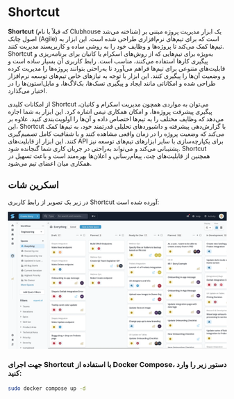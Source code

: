 # Shortcut

**Shortcut** (که قبلاً با نام Clubhouse شناخته می‌شد) یک ابزار مدیریت پروژه مبتنی بر اصول چابک (Agile) است که برای تیم‌های نرم‌افزاری طراحی شده است. این ابزار به تیم‌ها کمک می‌کند تا پروژه‌ها و وظایف خود را به روشی ساده و کاربرپسند مدیریت کنند. Shortcut به‌ویژه برای تیم‌هایی که از روش‌های اسکرام یا کانبان برای برنامه‌ریزی و پیگیری کارها استفاده می‌کنند، مناسب است. رابط کاربری آن بسیار ساده است و قابلیت‌های متنوعی برای تیم‌ها فراهم می‌آورد تا به‌راحتی بتوانند پروژه‌ها را مدیریت کرده و وضعیت آن‌ها را پیگیری کنند. این ابزار با توجه به نیازهای خاص تیم‌های توسعه نرم‌افزار طراحی شده و امکاناتی مانند ایجاد و پیگیری تسک‌ها، بک‌لاگ‌ها، و مایل‌استون‌ها را در اختیار می‌گذارد.

از امکانات کلیدی Shortcut می‌توان به مواردی همچون مدیریت اسکرام و کانبان، پیگیری پیشرفت پروژه‌ها، و امکان همکاری تیمی اشاره کرد. این ابزار به شما اجازه می‌دهد که وظایف مختلف را به تیم‌ها اختصاص داده و آن‌ها را اولویت‌بندی کنید. علاوه بر این، Shortcut با گزارش‌دهی پیشرفته و داشبوردهای تحلیلی قدرتمند خود، به تیم‌ها کمک می‌کند که وضعیت پروژه را در زمان واقعی مشاهده کنند و با شفافیت کامل تصمیم‌گیری کنند. این ابزار از قابلیت‌های API برای یکپارچه‌سازی با سایر ابزارهای تیم‌های توسعه نیز پشتیبانی می‌کند و می‌تواند به‌راحتی در جریان کاری شما گنجانده شود. Shortcut همچنین از قابلیت‌های چت، پیغام‌رسانی و اعلان‌ها بهره‌مند است و باعث تسهیل در همکاری میان اعضای تیم می‌شود.

## اسکرین شات

در زیر یک تصویر از رابط کاربری Shortcut آورده شده است:

![Screenshot](screenshot.png)

### جهت اجرای Shortcut با استفاده از Docker Compose، دستور زیر را وارد کنید:

```bash
sudo docker compose up -d
```



